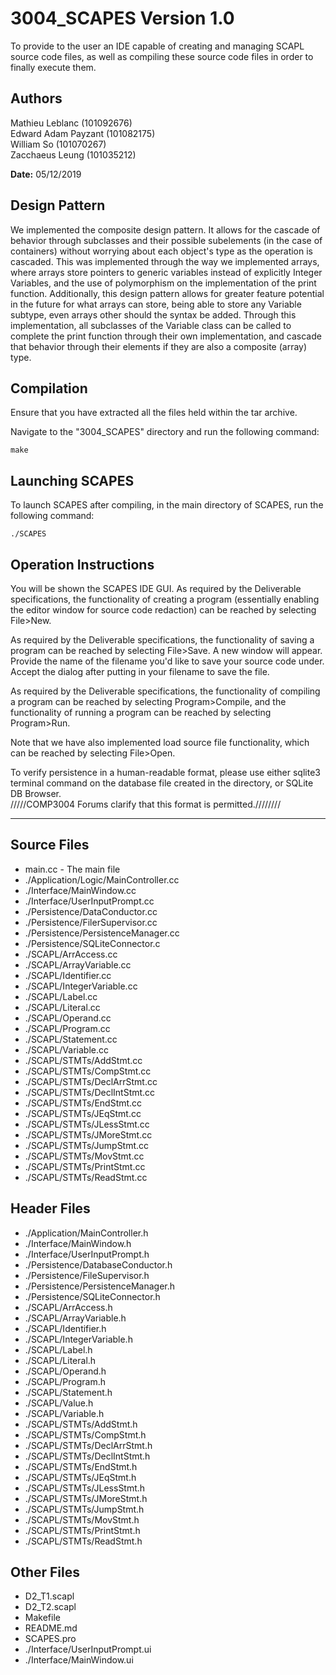 # 3004_SCAPES Version 1.0

To provide to the user an IDE capable of creating and managing SCAPL source code files, as well as compiling these source code files in order to finally execute them.

## Authors

Mathieu Leblanc (101092676)  
Edward Adam Payzant (101082175)  
William So (101070267)  
Zacchaeus Leung (101035212)

**Date:** 05/12/2019

## Design Pattern

We implemented the composite design pattern.
It allows for the cascade of behavior through subclasses and their possible subelements (in the case of containers) 
without worrying about each object's type as the operation is cascaded.
This was implemented through the way we implemented arrays, where arrays store pointers to generic variables instead of explicitly Integer Variables, and the use of polymorphism on the implementation of the print function.
Additionally, this design pattern allows for greater feature potential in the future for what arrays can store, being able to store any Variable subtype, even arrays other should the syntax be added.
Through this implementation, all subclasses of the Variable class can be called to complete the print function through their own implementation, and cascade that behavior through their elements if they are also a composite (array) type.


## Compilation

Ensure that you have extracted all the files held within the tar archive.

Navigate to the "3004_SCAPES" directory and run the following command:

    make

## Launching SCAPES

To launch SCAPES after compiling, in the main directory of SCAPES, run the following command:

    ./SCAPES

## Operation Instructions

You will be shown the SCAPES IDE GUI.
As required by the Deliverable specifications, the functionality of creating a program (essentially enabling the editor window for source code redaction) can be reached by selecting File>New.

As required by the Deliverable specifications, the functionality of saving a program can be reached by selecting File>Save.
A new window will appear. Provide the name of the filename you'd like to save your source code
under.
Accept the dialog after putting in your filename to save the file.

As required by the Deliverable specifications, the functionality of compiling a program can be reached by selecting Program>Compile, and the functionality of running a program can be reached by selecting Program>Run. 

Note that we have also implemented load source file functionality, which can be reached by selecting File>Open.

To verify persistence in a human-readable format, please use either sqlite3 terminal command on the database file created in the directory, or SQLite DB Browser.  
/////COMP3004 Forums clarify that this format is permitted.////////


---

## Source Files

- main.cc - The main file  
- ./Application/Logic/MainController.cc  
- ./Interface/MainWindow.cc  
- ./Interface/UserInputPrompt.cc  
- ./Persistence/DataConductor.cc  
- ./Persistence/FilerSupervisor.cc  
- ./Persistence/PersistenceManager.cc  
- ./Persistence/SQLiteConnector.c  
- ./SCAPL/ArrAccess.cc  
- ./SCAPL/ArrayVariable.cc  
- ./SCAPL/Identifier.cc  
- ./SCAPL/IntegerVariable.cc  
- ./SCAPL/Label.cc  
- ./SCAPL/Literal.cc  
- ./SCAPL/Operand.cc  
- ./SCAPL/Program.cc  
- ./SCAPL/Statement.cc  
- ./SCAPL/Variable.cc  
- ./SCAPL/STMTs/AddStmt.cc  
- ./SCAPL/STMTs/CompStmt.cc  
- ./SCAPL/STMTs/DeclArrStmt.cc  
- ./SCAPL/STMTs/DeclIntStmt.cc  
- ./SCAPL/STMTs/EndStmt.cc  
- ./SCAPL/STMTs/JEqStmt.cc  
- ./SCAPL/STMTs/JLessStmt.cc  
- ./SCAPL/STMTs/JMoreStmt.cc  
- ./SCAPL/STMTs/JumpStmt.cc  
- ./SCAPL/STMTs/MovStmt.cc  
- ./SCAPL/STMTs/PrintStmt.cc  
- ./SCAPL/STMTs/ReadStmt.cc

## Header Files

- ./Application/MainController.h  
- ./Interface/MainWindow.h  
- ./Interface/UserInputPrompt.h  
- ./Persistence/DatabaseConductor.h
- ./Persistence/FileSupervisor.h
- ./Persistence/PersistenceManager.h
- ./Persistence/SQLiteConnector.h
- ./SCAPL/ArrAccess.h
- ./SCAPL/ArrayVariable.h
- ./SCAPL/Identifier.h
- ./SCAPL/IntegerVariable.h
- ./SCAPL/Label.h
- ./SCAPL/Literal.h
- ./SCAPL/Operand.h
- ./SCAPL/Program.h
- ./SCAPL/Statement.h
- ./SCAPL/Value.h
- ./SCAPL/Variable.h
- ./SCAPL/STMTs/AddStmt.h
- ./SCAPL/STMTs/CompStmt.h
- ./SCAPL/STMTs/DeclArrStmt.h
- ./SCAPL/STMTs/DeclIntStmt.h
- ./SCAPL/STMTs/EndStmt.h
- ./SCAPL/STMTs/JEqStmt.h
- ./SCAPL/STMTs/JLessStmt.h
- ./SCAPL/STMTs/JMoreStmt.h
- ./SCAPL/STMTs/JumpStmt.h
- ./SCAPL/STMTs/MovStmt.h
- ./SCAPL/STMTs/PrintStmt.h
- ./SCAPL/STMTs/ReadStmt.h

## Other Files
- D2_T1.scapl
- D2_T2.scapl  
- Makefile  
- README.md  
- SCAPES.pro  
- ./Interface/UserInputPrompt.ui  
- ./Interface/MainWindow.ui  
